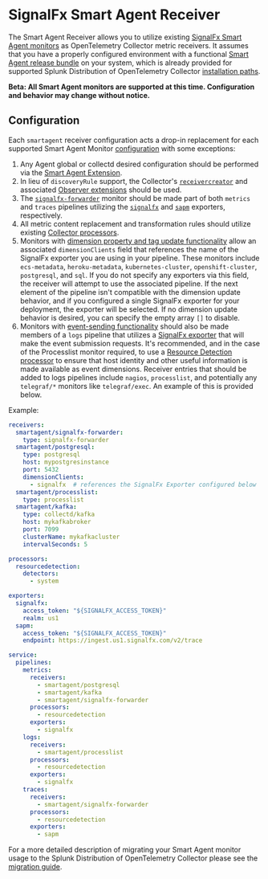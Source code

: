 # SignalFx Smart Agent Receiver

The Smart Agent Receiver allows you to utilize existing [SignalFx Smart Agent monitors](https://github.com/signalfx/signalfx-agent#monitors)
as OpenTelemetry Collector metric receivers.  It assumes that you have a properly configured environment with a
functional [Smart Agent release bundle](https://github.com/signalfx/signalfx-agent/releases/latest) on your system,
which is already provided for supported Splunk Distribution of OpenTelemetry Collector
[installation paths](https://github.com/signalfx/splunk-otel-collector#getting-started).

**Beta: All Smart Agent monitors are supported at this time.  Configuration and behavior may change without notice.**

## Configuration

Each `smartagent` receiver configuration acts a drop-in replacement for each supported Smart Agent Monitor
[configuration](https://github.com/signalfx/signalfx-agent/blob/main/docs/monitor-config.md) with some exceptions:

1. Any Agent global or collectd desired configuration should be performed via the
[Smart Agent Extension](../../extension/smartagentextension/README.md).
1. In lieu of `discoveryRule` support, the Collector's
[`receivercreator`](https://github.com/open-telemetry/opentelemetry-collector-contrib/blob/main/receiver/receivercreator/README.md)
and associated [Observer extensions](https://github.com/open-telemetry/opentelemetry-collector-contrib/tree/main/extension/observer/README.md)
should be used.
1. The [`signalfx-forwarder`](https://github.com/signalfx/signalfx-agent/blob/main/docs/monitors/signalfx-forwarder.md)
monitor should be made part of both `metrics` and `traces` pipelines utilizing the
[`signalfx`](https://github.com/open-telemetry/opentelemetry-collector-contrib/blob/main/exporter/signalfxexporter/README.md)
and [`sapm`](https://github.com/open-telemetry/opentelemetry-collector-contrib/blob/main/exporter/sapmexporter/README.md) exporters, respectively.
1. All metric content replacement and transformation rules should utilize existing
[Collector processors](https://github.com/open-telemetry/opentelemetry-collector/blob/main/processor/README.md).
1. Monitors with [dimension property and tag update
functionality](https://dev.splunk.com/observability/docs/datamodel#Creating-or-updating-custom-properties-and-tags)
allow an associated `dimensionClients` field that references the name of the SignalFx exporter you are using in your
pipeline.  These monitors include `ecs-metadata`, `heroku-metadata`, `kubernetes-cluster`, `openshift-cluster`, `postgresql`,
and `sql`.
If you do not specify any exporters via this field, the receiver will attempt to use the associated
pipeline.  If the next element of the pipeline isn't compatible with the dimension update behavior, and if you configured
a single SignalFx exporter for your deployment, the exporter will be selected.  If no dimension update behavior is desired,
you can specify the empty array `[]` to disable.
1. Monitors with [event-sending
functionality](https://dev.splunk.com/observability/docs/datamodel/ingest#Send-custom-events) should also be made members of
a `logs` pipeline that utilizes a [SignalFx
exporter](https://github.com/open-telemetry/opentelemetry-collector-contrib/blob/main/exporter/signalfxexporter/README.md)
that will make the event submission requests.  It's recommended, and in the case of the Processlist monitor required,
to use a [Resource Detection
processor](https://github.com/open-telemetry/opentelemetry-collector-contrib/blob/main/processor/resourcedetectionprocessor/README.md)
to ensure that host identity and other useful information is made available as event dimensions.
Receiver entries that should be added to logs pipelines include `nagios`, `processlist`, and potentially any
`telegraf/*` monitors like `telegraf/exec`.  An example of this is provided below.

Example:

```yaml
receivers:
  smartagent/signalfx-forwarder:
    type: signalfx-forwarder
  smartagent/postgresql:
    type: postgresql
    host: mypostgresinstance
    port: 5432
    dimensionClients:
      - signalfx  # references the SignalFx Exporter configured below
  smartagent/processlist:
    type: processlist
  smartagent/kafka:
    type: collectd/kafka
    host: mykafkabroker
    port: 7099
    clusterName: mykafkacluster
    intervalSeconds: 5

processors:
  resourcedetection:
    detectors:
      - system

exporters:
  signalfx:
    access_token: "${SIGNALFX_ACCESS_TOKEN}"
    realm: us1
  sapm:
    access_token: "${SIGNALFX_ACCESS_TOKEN}"
    endpoint: https://ingest.us1.signalfx.com/v2/trace

service:
  pipelines:
    metrics:
      receivers:
        - smartagent/postgresql
        - smartagent/kafka
        - smartagent/signalfx-forwarder
      processors:
        - resourcedetection
      exporters:
        - signalfx
    logs:
      receivers:
        - smartagent/processlist
      processors:
        - resourcedetection
      exporters:
        - signalfx
    traces:
      receivers:
        - smartagent/signalfx-forwarder
      processors:
        - resourcedetection
      exporters:
        - sapm
```

For a more detailed description of migrating your Smart Agent monitor usage to the Splunk Distribution of
OpenTelemetry Collector please see the [migration guide](../../../docs/signalfx-smart-agent-migration.md).
